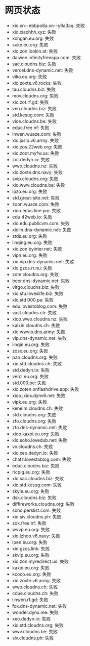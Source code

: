 # 网页状态
- xio.xn--ebbpo8a.xn--y9a3aq: 失败
- xio.xiaohhh.xyz: 失败
- xongan.eu.org: 失败
- suke.eu.org: 失败
- xio.zon.lookin.at: 失败
- daiwen.infinityfreeapp.com: 失败
- sac.cloudns.biz: 失败
- vercel.dns-dynamic.net: 失败
- viko.eu.org: 失败
- xio.zoxte.v6.rocks: 失败
- tau.cloudns.biz: 失败
- mov.cloudns.org: 失败
- xio.zot.rf.gd: 失败
- ven.cloudns.biz: 失败
- std.kesug.com: 失败
- vice.cloudns.be: 失败
- educ.free.nf: 失败
- inwen.wuaze.com: 失败
- xio.jxsio.v6.army: 失败
- xio.zos.22web.org: 失败
- xio.zoot.myfw.us: 失败
- zot.dedyn.io: 失败
- wwo.cloudns.nz: 失败
- xio.zoxte.dns.navy: 失败
- svip.cloudns.org: 失败
- xio.wwv.cloudns.be: 失败
- ipzo.eu.org: 失败
- std.great-site.net: 失败
- zoon.wuaze.com: 失败
- xioo.educ.line.pm: 失败
- edu.42web.io: 失败
- xio.edu.publicvm.com: 失败
- xiolin.dns-dynamic.net: 失败
- stds.eu.org: 失败
- linqing.eu.org: 失败
- xio.zon.byinter.net: 失败
- vipn.eu.org: 失败
- xio.vip.dns-dynamic.net: 失败
- xio.gzos.rr.nu: 失败
- zote.cloudns.org: 失败
- beer.dns-dynamic.net: 失败
- virgo.cloudns.biz: 失败
- xio.stu.loveslife.biz: 失败
- xio.std.000.pe: 失败
- edu.lovestoblog.com: 失败
- vast.cloudns.ch: 失败
- xioo.wwo.cloudns.nz: 失败
- kaixin.cloudns.ch: 失败
- xio.wwvio.dns.army: 失败
- vip.dns-dynamic.net: 失败
- linqin.eu.org: 失败
- zosx.eu.org: 失败
- pan.cloudns.org: 失败
- xio.std.cloudns.ch: 失败
- std.dedyn.io: 失败
- vercl.eu.org: 失败
- std.000.pe: 失败
- xio.zoten.onflashdrive.app: 失败
- xioo.jxios.dynv6.net: 失败
- vipk.eu.org: 失败
- kenelm.cloudns.ch: 失败
- std.cloudns.org: 失败
- zfo.cloudns.org: 失败
- zfo.dns-dynamic.net: 失败
- xioo.kaxoi.eu.org: 失败
- xio.soho.lovedub.net: 失败
- vx.cloudns.ch: 失败
- xio.xeo.dedyn.io: 失败
- chatz.lovestoblog.com: 失败
- educ.cloudns.biz: 失败
- ricpig.eu.org: 失败
- xio.sac.cloudns.biz: 失败
- xio.std.kesug.com: 失败
- skyle.eu.org: 失败
- dsk.cloudns.biz: 失败
- diffireworks.cloudns.org: 失败
- soho.perslist.com: 失败
- xio.siv.cloudns.ph: 失败
- zok.free.nf: 失败
- wvvp.eu.org: 失败
- xio.lzhoo.v6.navy: 失败
- ipen.eu.org: 失败
- xio.gzos.link: 失败
- skvip.eu.org: 失败
- xio.zon.myredirect.us: 失败
- kaxoi.eu.org: 失败
- kcoco.eu.org: 失败
- xio.zoxte.v6.army: 失败
- wwo.cloudns.ch: 失败
- cdue.cloudns.ch: 失败
- linwen.rf.gd: 失败
- fox.dns-dynamic.net: 失败
- wonder.dynx.me: 失败
- xeo.dedyn.io: 失败
- xio.std.cloudns.org: 失败
- wwv.cloudns.be: 失败
- siv.cloudns.ph: 失败
